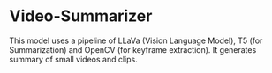 # Video-Summarizer
This model uses a pipeline of LLaVa (Vision Language Model), T5 (for Summarization) and OpenCV (for keyframe extraction). It generates summary of small videos and clips. 
